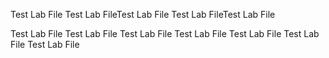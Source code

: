 Test Lab File
Test Lab FileTest Lab File
Test Lab FileTest Lab File

Test Lab File
Test Lab File
Test Lab File
Test Lab File
Test Lab File
Test Lab File
Test Lab File
